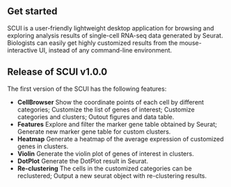 ## Get started

SCUI is a user-friendly lightweight desktop application for browsing and exploring analysis results of single-cell RNA-seq data generated by Seurat. Biologists can easily get highly customized results from the mouse-interactive UI, instead of any command-line environment.

## Release of SCUI v1.0.0

The first version of the SCUI has the following features:

- **CellBrowser** Show the coordinate points of each cell by different categories; Customize the list of genes of interest; Customize categories and clusters; Outout figures and data table.
- **Features** Explore and filter the marker gene table obtained by Seurat; Generate new marker gene table for custom clusters.
- **Heatmap** Generate a heatmap of the average expression of customized genes in clusters.
- **Violin** Generate the violin plot of genes of interest in clusters.
- **DotPlot** Generate the DotPlot result in Seurat.
- **Re-clustering** The cells in the customized categories can be reclustered; Output a new seurat object with re-clustering results.
